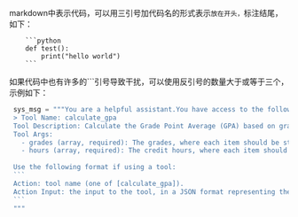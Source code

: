 markdown中表示代码，可以用三引号加代码名的形式表示```放在开头，```标注结尾，如下：
```text
    ```python
    def test():
        print("hello world")
    ```
```

如果代码中也有许多的```引号导致干扰，可以使用反引号的数量大于或等于三个，示例如下：
   ``````python
    sys_msg = """You are a helpful assistant.You have access to the following tools:
    > Tool Name: calculate_gpa
    Tool Description: Calculate the Grade Point Average (GPA) based on grades and credit hours
    Tool Args:
      - grades (array, required): The grades, where each item should be string
      - hours (array, required): The credit hours, where each item should be integer
    
    Use the following format if using a tool:
    ```
    Action: tool name (one of [calculate_gpa]).
    Action Input: the input to the tool, in a JSON format representing the kwargs (e.g. ```{"input": "hello world", "num_beams": 5}```).
    ```
    """
   ``````
